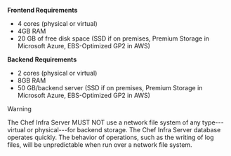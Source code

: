 **Frontend Requirements**

-   4 cores (physical or virtual)
-   4GB RAM
-   20 GB of free disk space (SSD if on premises, Premium Storage in
    Microsoft Azure, EBS-Optimized GP2 in AWS)

**Backend Requirements**

-   2 cores (physical or virtual)
-   8GB RAM
-   50 GB/backend server (SSD if on premises, Premium Storage in
    Microsoft Azure, EBS-Optimized GP2 in AWS)

<div class="admonition-warning">

<p class="admonition-warning-title">Warning</p>

<div class="admonition-warning-text">

The Chef Infra Server MUST NOT use a network file system of any
type---virtual or physical---for backend storage. The Chef Infra Server
database operates quickly. The behavior of operations, such as the
writing of log files, will be unpredictable when run over a network file
system.



</div>

</div>